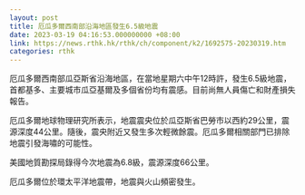 ```yaml
---
layout: post
title: 厄瓜多爾西南部沿海地區發生6.5級地震
date: 2023-03-19 04:16:53.000000000 +08:00
link: https://news.rthk.hk/rthk/ch/component/k2/1692575-20230319.htm
categories: rthk
---
```


厄瓜多爾西南部瓜亞斯省沿海地區，在當地星期六中午12時許，發生6.5級地震，首都基多、主要城市瓜亞基爾及多個省份均有震感。目前尚無人員傷亡和財產損失報告。

厄瓜多爾地球物理研究所表示，地震震央位於瓜亞斯省巴勞市以西約29公里，震源深度44公里。隨後，震央附近又發生多次輕微餘震。厄瓜多爾相關部門已排除地震引發海嘯的可能性。

美國地質勘探局錄得今次地震為6.8級，震源深度66公里。

厄瓜多爾位於環太平洋地震帶，地震與火山頻密發生。
